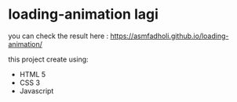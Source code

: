 # loading-animation lagi

you can check the result here : https://asmfadholi.github.io/loading-animation/

this project create using: 
- HTML 5
- CSS 3
- Javascript
